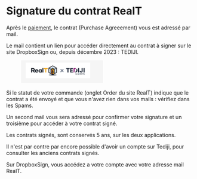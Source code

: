 # Signature du contrat RealT

Après le [paiement](mode-de-paiement-realt.md), le contrat (Purchase Agreeement) vous est adressé par mail.

Le mail contient un lien pour accéder directement au contrat à signer sur le site DropboxSign ou, depuis décembre 2023 : TEDIJI.

<figure><img src="../../.gitbook/assets/image (254).png" alt=""><figcaption></figcaption></figure>

Si le statut de votre commande (onglet Order du site RealT) indique que le contrat a été envoyé et que vous n'avez rien dans vos mails : vérifiez dans les Spams.&#x20;

Un second mail vous sera adressé pour confirmer votre signature et un troisième pour accéder à votre contrat signé.

Les contrats signés, sont conservés 5 ans, sur les deux applications.

Il n'est par contre par encore possible d'avoir un compte sur Tediji, pour consulter les anciens contrats signés.

Sur DropboxSign, vous accédez a votre compte avec votre adresse mail RealT.

